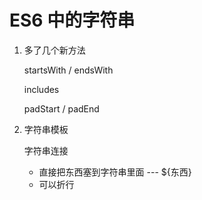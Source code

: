 # ES6 中的字符串
1. 多了几个新方法

   startsWith / endsWith  

   includes  

   padStart / padEnd

2. 字符串模板  

   字符串连接  

   * 直接把东西塞到字符串里面 --- ${东西}
   * 可以折行